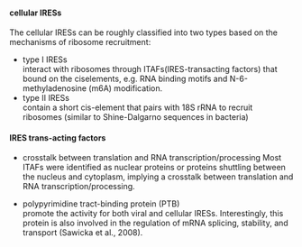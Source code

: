 #### cellular IRESs
The cellular IRESs can be roughly classified into two types based on the mechanisms of ribosome recruitment: 
- type I IRESs  
   interact with ribosomes through ITAFs(IRES-transacting factors) that bound on the ciselements, e.g. RNA binding motifs and N-6-methyladenosine (m6A) modification.  
- type II IRESs   
   contain a short cis-element that pairs with 18S rRNA to recruit ribosomes (similar to Shine-Dalgarno sequences in bacteria) 

#### IRES trans-acting factors
- crosstalk between translation and RNA transcription/processing
Most ITAFs were identified as nuclear proteins or proteins shuttling between the nucleus and cytoplasm, implying a crosstalk between translation and RNA transcription/processing.

- polypyrimidine tract-binding protein (PTB)  
promote the activity for both viral and cellular IRESs. Interestingly, this protein is also involved in the regulation of mRNA splicing, stability, and transport (Sawicka et al., 2008).

